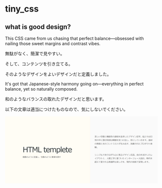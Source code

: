# tiny_css

## what is good design?

This CSS came from us chasing that perfect balance—obsessed with nailing those sweet margins and contrast vibes.

無駄がなく、簡潔で見やすい。

そして、コンテンツを引き立てる。

そのようなデザインをよいデザインだと定義しました。


It's got that Japanese-style harmony going on—everything in perfect balance, yet so naturally composed.

和のようなバランスの取れたデザインだと思います。

以下の文章は適当につけたものなので、気にしないでください。

![preview](preview_image.png)
